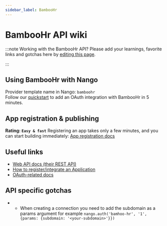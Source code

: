 ```yaml
---
sidebar_label: BambooHr
---
```


# BambooHr API wiki

:::note Working with the BambooHr API?
Please add your learnings, favorite links and gotchas here by [editing this page](https://github.com/nangohq/nango/tree/master/docs/docs/providers/bamboohr.md).

:::

## Using BambooHr with Nango

Provider template name in Nango: `bamboohr`  
Follow our [quickstart](../quickstart.md) to add an OAuth integration with BambooHr in 5 minutes.

## App registration & publishing

**Rating: `Easy & fast`**
Registering an app takes only a few minutes, and you can start building immediately: [App registration docs](https://documentation.bamboohr.com/docs/getting-started#what-will-you-need-to-get-started)



## Useful links

- [Web API docs (their REST API)](https://documentation.bamboohr.com/docs/getting-started)
- [How to register/integrate an Application](https://documentation.bamboohr.com/docs#what-will-you-need-to-get-started)
- [OAuth-related docs](https://documentation.bamboohr.com/page/single-sign-on-sso-with-openid-connect)



## API specific gotchas
- - When creating a connection you need to add the subdomain as a params argument
    for example `nango.auth('bamhoo-hr', '1', {params: {subdomain: '<your-subdomain>'}})`
